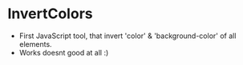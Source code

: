 # InvertColors
- First JavaScript tool, that invert 'color' & 'background-color' of all elements.
- Works doesnt good at all :)

